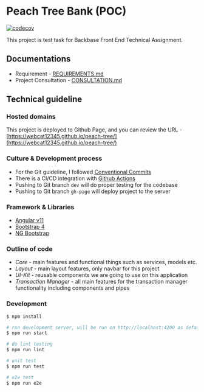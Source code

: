 # Peach Tree Bank (POC)

[![codecov](https://codecov.io/gh/webcat12345/peach-tree/branch/dev/graph/badge.svg?token=8EWUBQ5UL2)](https://codecov.io/gh/webcat12345/peach-tree)

This project is test task for Backbase Front End Technical Assignment.

## Documentations
* Requirement - [REQUIREMENTS.md](REQUIREMENTS.md)
* Project Consultation - [CONSULTATION.md](CONSULTATION.md)

## Technical guideline

### Hosted domains
This project is deployed to Github Page, and you can review the URL - [https://webcat12345.github.io/peach-tree/](https://webcat12345.github.io/peach-tree/)

### Culture & Development process
* For the Git guideline, I followed [Conventional Commits](https://www.conventionalcommits.org/en/v1.0.0-beta.2/)
* There is a CI/CD integration with [Github Actions](https://github.com/features/actions)
* Pushing to Git branch `dev` will do proper testing for the codebase
* Pushing to Git branch `gh-page` will deploy project to the server

### Framework & Libraries

* [Angular v11](https://angular.io)
* [Bootstrap 4](https://getbootstrap.com/)
* [NG Bootstrap](https://ng-bootstrap.github.io/#/home)

### Outline of code
* _Core_ - main features and functional things such as services, models etc.
* _Layout_ - main layout features, only navbar for this project
* _UI-Kit_ - reusable components we are going to use on this application
* _Transaction Manager_ -  all main features for the transaction manager functionality including components and pipes

### Development
```bash
$ npm install

# run development server, will be run on http://localhost:4200 as default
$ npm run start

# do lint testing
$ npm run lint

# unit test
$ npm run test

# e2e test
$ npm run e2e
```
